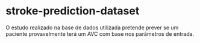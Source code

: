 # stroke-prediction-dataset
O estudo realizado na base de dados utilizada pretende prever se um paciente provavelmente terá um AVC com base nos parâmetros de entrada.
